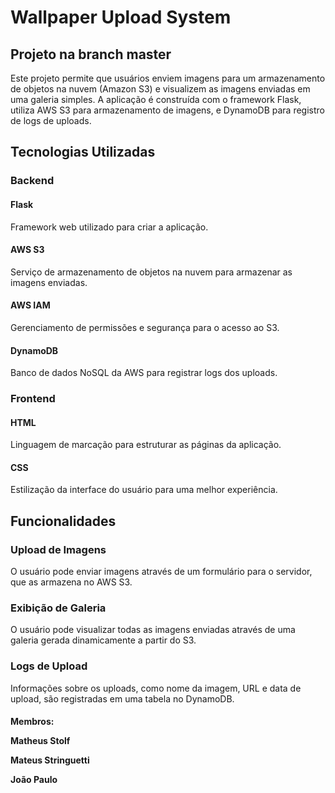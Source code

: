 <h1>Wallpaper Upload System</h1>

<h2>Projeto na branch master</h2>
<p>Este projeto permite que usuários enviem imagens para um armazenamento de objetos na nuvem (Amazon S3) e visualizem as imagens enviadas em uma galeria simples. A aplicação é construída com o framework Flask, utiliza AWS S3 para armazenamento de imagens, e DynamoDB para registro de logs de uploads.</p>

<h2>Tecnologias Utilizadas</h2>

<h3>Backend</h3>
<h4>Flask</h4>
<p>Framework web utilizado para criar a aplicação.</p>

<h4>AWS S3</h4>
<p>Serviço de armazenamento de objetos na nuvem para armazenar as imagens enviadas.</p>

<h4>AWS IAM</h4>
<p>Gerenciamento de permissões e segurança para o acesso ao S3.</p>

<h4>DynamoDB</h4>
<p>Banco de dados NoSQL da AWS para registrar logs dos uploads.</p>

<h3>Frontend</h3>
<h4>HTML</h4>
<p>Linguagem de marcação para estruturar as páginas da aplicação.</p>

<h4>CSS</h4>
<p>Estilização da interface do usuário para uma melhor experiência.</p>

<h2>Funcionalidades</h2>

<h3>Upload de Imagens</h3>
<p>O usuário pode enviar imagens através de um formulário para o servidor, que as armazena no AWS S3.</p>

<h3>Exibição de Galeria</h3>
<p>O usuário pode visualizar todas as imagens enviadas através de uma galeria gerada dinamicamente a partir do S3.</p>

<h3>Logs de Upload</h3>
<p>Informações sobre os uploads, como nome da imagem, URL e data de upload, são registradas em uma tabela no DynamoDB.</p>


<h4>
</p>Membros:</p>
  </p>Matheus Stolf</p>
  </p>Mateus Stringuetti</p>
  </p>João Paulo</p>
</h4>
